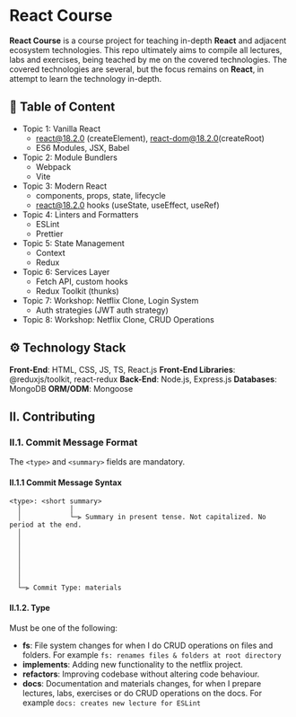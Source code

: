 # React Course

**React Course** is a course project for teaching in-depth **React** and adjacent ecosystem technologies. This repo ultimately aims to compile all lectures, labs and exercises, being teached by me on the covered technologies. The covered technologies are several, but the focus remains on **React**, in attempt to learn the technology in-depth.

## :pencil: Table of Content

- Topic 1: Vanilla React
  - react@18.2.0 (createElement), react-dom@18.2.0(createRoot)
  - ES6 Modules, JSX, Babel
- Topic 2: Module Bundlers
  - Webpack
  - Vite
- Topic 3: Modern React
  - components, props, state, lifecycle
  - react@18.2.0 hooks (useState, useEffect, useRef)
- Topic 4: Linters and Formatters
  - ESLint
  - Prettier
- Topic 5: State Management
  - Context
  - Redux
- Topic 6: Services Layer
  - Fetch API, custom hooks
  - Redux Toolkit (thunks)
- Topic 7: Workshop: Netflix Clone, Login System
  - Auth strategies (JWT auth strategy) 
- Topic 8: Workshop: Netflix Clone, CRUD Operations

## :gear: Technology Stack

**Front-End**: HTML, CSS, JS, TS, React.js
**Front-End Libraries**: @reduxjs/toolkit, react-redux
**Back-End**: Node.js, Express.js
**Databases**: MongoDB
**ORM/ODM**: Mongoose

## II. Contributing

### II.1. Commit Message Format

The `<type>` and `<summary>` fields are mandatory.

#### II.1.1 Commit Message Syntax

```
<type>: <short summary>
  │            │
  │            └─⫸ Summary in present tense. Not capitalized. No period at the end.
  │
  │
  │
  │
  │
  │
  │
  └─⫸ Commit Type: materials
```

#### II.1.2. Type

Must be one of the following:

- **fs**: File system changes for when I do CRUD operations on files and folders. For example `fs: renames files & folders at root directory`
- **implements**: Adding new functionality to the netflix project.
- **refactors**: Improving codebase without altering code behaviour.
- **docs**: Documentation and materials changes, for when I prepare lectures, labs, exercises or do CRUD operations on the docs. For example `docs: creates new lecture for ESLint`
